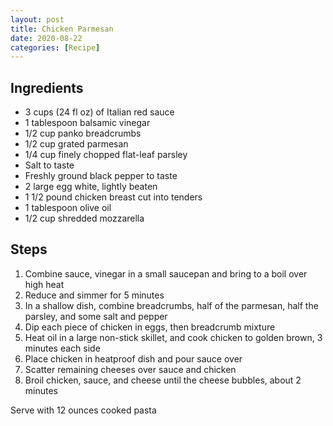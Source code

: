 ```yaml
---
layout: post
title: Chicken Parmesan
date: 2020-08-22
categories: [Recipe]
---
```


## Ingredients

* 3 cups (24 fl oz) of Italian red sauce
* 1 tablespoon balsamic vinegar
* 1/2 cup panko breadcrumbs
* 1/2 cup grated parmesan
* 1/4 cup finely chopped flat-leaf parsley
* Salt to taste
* Freshly ground black pepper to taste
* 2 large egg white, lightly beaten
* 1 1/2 pound chicken breast cut into tenders
* 1 tablespoon olive oil
* 1/2 cup shredded mozzarella

## Steps

1. Combine sauce, vinegar in a small saucepan and bring to a boil over high heat
1. Reduce and simmer for 5 minutes
1. In a shallow dish, combine breadcrumbs, half of the parmesan, half the parsley, and some salt and pepper
1. Dip each piece of chicken in eggs, then breadcrumb mixture
1. Heat oil in a large non-stick skillet, and cook chicken to golden brown, 3 minutes each side
1. Place chicken in heatproof dish and pour sauce over
1. Scatter remaining cheeses over sauce and chicken
1. Broil chicken, sauce, and cheese until the cheese bubbles, about 2 minutes

Serve with 12 ounces cooked pasta
